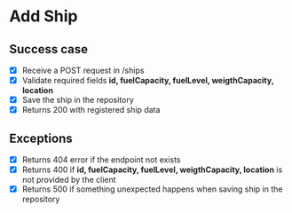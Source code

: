 # Add Ship

## Success case
- [x] Receive a POST request in /ships
- [x] Validate required fields **id, fuelCapacity, fuelLevel, weigthCapacity, location**
- [x] Save the ship in the repository
- [x] Returns 200 with registered ship data

## Exceptions
- [x] Returns 404 error if the endpoint not exists
- [x] Returns 400 if **id, fuelCapacity, fuelLevel, weigthCapacity, location** is not provided by the client
- [x] Returns 500 if something unexpected happens when saving ship in the repository